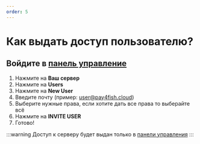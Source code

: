 ```yaml
---
order: 5
---
```


# Как выдать доступ пользователю?

## Войдите в [панель управление](https://game.pay4fish.cloud)

1. Нажмите на **Ваш сервер**
2. Нажмите на **Users**
3. Нажмите на **New User**
4. Введите почту (пример: user@pay4fish.cloud)
5. Выберите нужные права, если хотите дать все права то выберайте всё
6. Нажмите на **INVITE USER**
7. Готово!

:::warning
Доступ к серверу будет выдан только в [панели управления](https://game.pay4fish.cloud)
:::
